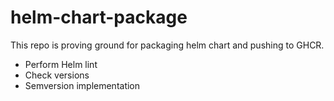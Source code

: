 # helm-chart-package
This repo is proving ground for packaging helm chart and pushing to GHCR.
- Perform Helm lint
- Check versions
- Semversion implementation
